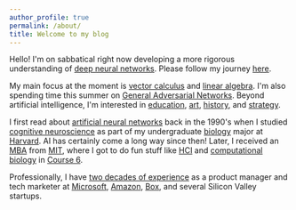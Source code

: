 ```yaml
---
author_profile: true
permalink: /about/
title: Welcome to my blog
---
```


Hello! I'm on sabbatical right now developing a more rigorous understanding of [deep neural networks](/blog/2017/histories-of-deep-learning/). Please follow my journey [here](/).

My main focus at the moment is [vector calculus](https://www.amazon.com/Calculus-Applied-Mathematics-Computing-Science/dp/0198596529/) and [linear algebra](http://www.deeplearningbook.org/contents/linear_algebra.html). I'm also spending time this summer on [General Adversarial Networks](/blog/2018/GANs-part-2-counterfeit-money/). Beyond artificial intelligence, I'm interested in [education](/blog/2015/why-college/), [art](/tags/#art), [history](/tags/#history), and [strategy](/blog/2017/arkit-changes-the-game/). 

I first read about [artificial neural networks](https://mitpress.mit.edu/books/parallel-distributed-processing) back in the 1990's when I  studied [cognitive neuroscience](https://psychology.fas.harvard.edu/research-themes/cognitive-neuroscience) as part of my undergraduate [biology](https://oeb.harvard.edu) major at [Harvard](https://www.harvard.edu). AI has certainly come a long way since then! Later, I received an [MBA](http://mitsloan.mit.edu) from [MIT](http://web.mit.edu/), where I got to do fun stuff like [HCI](https://en.wikipedia.org/wiki/Human–computer_interaction) and [computational biology](http://csbi.mit.edu) in [Course 6](http://catalog.mit.edu/subjects/6/).

Professionally, I have [two decades of experience](https://www.linkedin.com/in/jeffhwang) as a product manager and tech marketer at [Microsoft](https://www.microsoft.com/), [Amazon](https://www.amazon.com/), [Box](https://www.box.com/home), and several Silicon Valley startups. 
